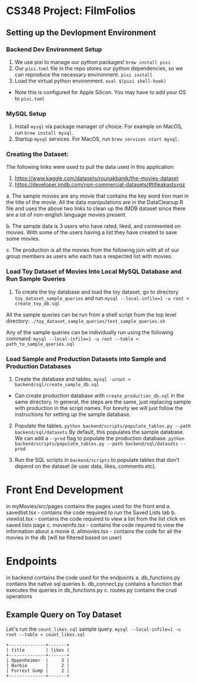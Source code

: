 # CS348 Project: FilmFolios

## Setting up the Devlopment Environment 

### Backend Dev Environment Setup
1. We use pixi to manage our python packages!
```brew install pixi```
2. Our `pixi.toml` file in the repo stores our python dependencies, so we can reproduce the necessary environment.
```pixi install```
3. Load the virtual python environment.
```eval $(pixi shell-hook)```

* Note this is configured for Apple Silicon. You may have to add your OS to `pixi.toml`

### MySQL Setup
1. Install `mysql` via package manager of choice. For example on MacOS, run `brew install mysql`.
2. Startup `mysql` services. For MacOS, run `brew services start mysql`.

### Creating the Dataset:

The following links were used to pull the data used in this application:
1. https://www.kaggle.com/datasets/rounakbanik/the-movies-dataset 
2. https://developer.imdb.com/non-commercial-datasets/#titleakastsvgz 

a. The sample movies are any movie that contains the key word Iron man in the title of the movie. All the data manipulations are in the DataCleanup.R file and uses the above two links to clean up the IMDB dataset since there are a lot of non-english language movies present.  

b. The sample data is 3 users who have rated, liked, and commented on movies. With some of the users having a list they have created to save some movies. 

c. The production is all the movies from the following join with all of our group members as users who each has a respected list with movies. 

###  Load Toy Dataset of Movies Into Local MySQL Database and Run Sample Queries
1.  To create the toy database and load the toy dataset, go to directory `toy_dataset_sample_queries` and run 
```mysql --local-infile=1 -u root < create_toy_db.sql```

All the sample queries can be run from a shell script from the top level directory:
```./toy_dataset_sample_queries/test_sample_queries.sh```

Any of the sample queries can be individually run using the following command:
```mysql --local-infile=1 -u root --table < path_to_sample_queries.sql```

### Load Sample and Production Datasets into Sample and Production Databases
1. Create the database and tables.
```mysql -uroot < backend/sql/create_sample_db.sql```
* Can create production database with `create_production_db.sql` in the same directory. In general, the steps are the same, just replacing sample with production in the script names. For brevity we will just follow the instructions for setting up the sample database.

2. Populate the tables.
```python backend/scripts/populate_tables.py --path backend/sql/datasets```
By default, this populates the sample database. We can add a `--prod` flag to populate the production database.
```python backend/scripts/populate_tables.py --path backend/sql/datasets --prod```

3. Run the SQL scripts in `backend/scripts` to populate tables that don't depend on the dataset (ie user data, likes, comments etc).

# Front End Development

in myMovies/src/pages contains the pages used for the front end 
a. savedlist.tsx - contains the code required to run the Saved Lists tab 
b. viewlist.tsx - contains the code required to view a list from the list click on saved lists page 
c. movieinfo.tsx - contains the code required to view the information about a movie 
d. allmovies.tsx - contains the code for all the movies in the db (will be filtered based on user) 

# Endpoints

in backend contains the code used for the endpoints
a. db_functions.py contains the native sql queries 
b. db_connect.py contains a function that executes the queries in db_functions.py
c. routes.py contains the crud operations


## Example Query on Toy Dataset
Let's run the `count_likes.sql` sample query.
`mysql --local-infile=1 -u root --table < count_likes.sql`
```
+--------------+-------+
| title        | likes |
+--------------+-------+
| Oppenheimer  |     3 |
| Barbie       |     2 |
| Forrest Gump |     2 |
+--------------+-------+
```
